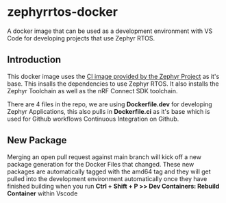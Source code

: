 # zephyrrtos-docker
A docker image that can be used as a development environment with VS Code for developing projects that use Zephyr RTOS.

## Introduction
This docker image uses the [CI image provided by the Zephyr Project](https://github.com/zephyrproject-rtos/docker-image) as it's base. This insalls the dependencies to use Zephyr RTOS. It also installs the Zephyr Toolchain as well as the nRF Connect SDK toolchain.

There are 4 files in the repo, we are using **Dockerfile.dev** for developing Zephyr Applications, this also pulls in **Dockerfile.ci** as it's base which is used for Github workflows Continuous Integration on Github.

## New Package

Merging an open pull request against main branch will kick off a new package generation for the Docker Files that changed.  These new packages are automatically tagged with the amd64 tag and they will get pulled into the development environment automatically once they have finished building when you run **Ctrl + Shift + P >> Dev Containers: Rebuild Container** within Vscode
